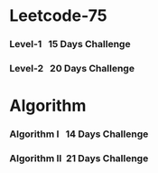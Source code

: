    # Leetcode-75 
### Level-1 &nbsp; 15 Days Challenge


### Level-2 &nbsp; 20 Days Challenge


   # Algorithm
### Algorithm I   &nbsp; 14 Days Challenge
### Algorithm II   &nbsp;21 Days Challenge
